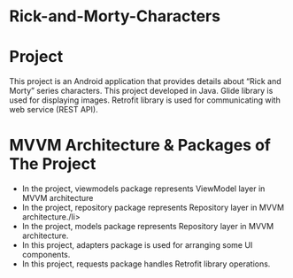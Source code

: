 # Rick-and-Morty-Characters

<h1> Project </h1>
<p>  This project is an Android application that provides details about “Rick and Morty” series characters. This project developed in Java. Glide library is used for displaying images. Retrofit library is used for communicating with web service (REST API).  </p>

<h1> MVVM Architecture & Packages of The Project </h1>
<ul>
  <li>In the project, viewmodels package represents ViewModel layer in MVVM architecture</li>
  <li>In the project, repository package represents Repository layer in MVVM architecture./li>
  <li>In the project, models package represents Repository layer in MVVM architecture.</li>
  <li>In this project, adapters package is used for arranging some UI components.</li>
  <li>In this project, requests package handles Retrofit library operations. </li>
</ul>

